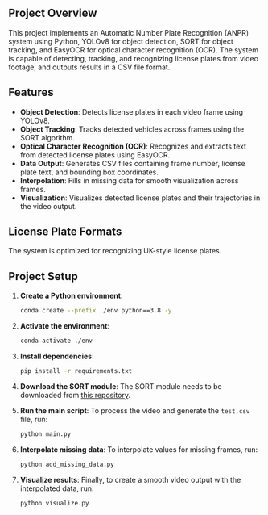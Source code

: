 ## Project Overview

This project implements an Automatic Number Plate Recognition (ANPR) system using Python, YOLOv8 for object detection, SORT for object tracking, and EasyOCR for optical character recognition (OCR). The system is capable of detecting, tracking, and recognizing license plates from video footage, and outputs results in a CSV file format.

## Features

- **Object Detection**: Detects license plates in each video frame using YOLOv8.
- **Object Tracking**: Tracks detected vehicles across frames using the SORT algorithm.
- **Optical Character Recognition (OCR)**: Recognizes and extracts text from detected license plates using EasyOCR.
- **Data Output**: Generates CSV files containing frame number, license plate text, and bounding box coordinates.
- **Interpolation**: Fills in missing data for smooth visualization across frames.
- **Visualization**: Visualizes detected license plates and their trajectories in the video output.

## License Plate Formats

The system is optimized for recognizing UK-style license plates.

## Project Setup

1. **Create a Python environment**:
   ```bash
   conda create --prefix ./env python==3.8 -y
   ```

2. **Activate the environment**:
   ```bash
   conda activate ./env
   ```

3. **Install dependencies**:
   ```bash
   pip install -r requirements.txt
   ```

4. **Download the SORT module**:
   The SORT module needs to be downloaded from [this repository](https://github.com/abewley/sort).

5. **Run the main script**:
   To process the video and generate the `test.csv` file, run:
   ```bash
   python main.py
   ```

6. **Interpolate missing data**:
   To interpolate values for missing frames, run:
   ```bash
   python add_missing_data.py
   ```

7. **Visualize results**:
   Finally, to create a smooth video output with the interpolated data, run:
   ```bash
   python visualize.py
   ```
